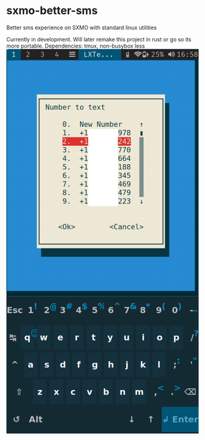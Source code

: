 # sxmo-better-sms
Better sms experience on SXMO with standard linux utilities


Currently in development. Will later remake this project in rust or go so its more portable.
Dependencies: tmux, non-busybox less
![Screenshot 1](sc1.png "Number List")
